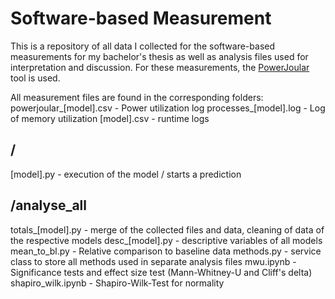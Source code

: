 # Software-based Measurement
This is a repository of all data I collected for the software-based measurements for my bachelor's thesis as well as analysis files used for interpretation and discussion. 
For these measurements, the [PowerJoular](https://joular.github.io/powerjoular/) tool is used.

All measurement files are found in the corresponding folders:
powerjoular_[model].csv - Power utilization log 
processes_[model].log - Log of memory utilization 
[model].csv - runtime logs 

## /
[model].py - execution of the model / starts a prediction

## /analyse_all
totals_[model].py - merge of the collected files and data, cleaning of data of the respective models 
desc_[model].py - descriptive variables of all models
mean_to_bl.py - Relative comparison to baseline data
methods.py - service class to store all methods used in separate analysis files
mwu.ipynb - Significance tests and effect size test (Mann-Whitney-U and Cliff's delta)
shapiro_wilk.ipynb - Shapiro-Wilk-Test for normality